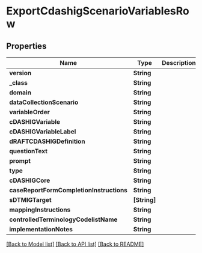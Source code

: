 # ExportCdashigScenarioVariablesRow

## Properties
Name | Type | Description | Notes
------------ | ------------- | ------------- | -------------
**version** | **String** |  | [optional] 
**_class** | **String** |  | [optional] 
**domain** | **String** |  | [optional] 
**dataCollectionScenario** | **String** |  | [optional] 
**variableOrder** | **String** |  | [optional] 
**cDASHIGVariable** | **String** |  | [optional] 
**cDASHIGVariableLabel** | **String** |  | [optional] 
**dRAFTCDASHIGDefinition** | **String** |  | [optional] 
**questionText** | **String** |  | [optional] 
**prompt** | **String** |  | [optional] 
**type** | **String** |  | [optional] 
**cDASHIGCore** | **String** |  | [optional] 
**caseReportFormCompletionInstructions** | **String** |  | [optional] 
**sDTMIGTarget** | **[String]** |  | [optional] 
**mappingInstructions** | **String** |  | [optional] 
**controlledTerminologyCodelistName** | **String** |  | [optional] 
**implementationNotes** | **String** |  | [optional] 

[[Back to Model list]](../README.md#documentation-for-models) [[Back to API list]](../README.md#documentation-for-api-endpoints) [[Back to README]](../README.md)


